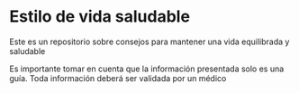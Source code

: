 # Estilo de vida saludable
Este es un repositorio sobre consejos para mantener una vida equilibrada y saludable

Es importante tomar en cuenta que la información presentada solo es una guía.
Toda información deberá ser validada por un médico 

